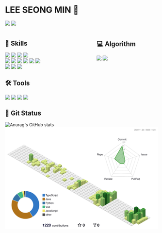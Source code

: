<h1>LEE SEONG MIN 🌱</h1>

<a href="https://github.com/seongminll04"><img src="https://hits.seeyoufarm.com/api/count/incr/badge.svg?url=https%3A%2F%2Fgithub.com%2Fseongminll04&count_bg=%234D4D4D&title_bg=%23292929&icon=github.svg&icon_color=%23E7E7E7&title=GitHub&edge_flat=false"/></a>
<a href="https://battle-pony-2f6.notion.site/OO-ce08f6d02b684ec8bd89ae9bf3120580?pvs=4"><img src="https://img.shields.io/badge/Notion-FFFFFF?logo=notion&logoColor=000000&link=https://battle-pony-2f6.notion.site/OO-ce08f6d02b684ec8bd89ae9bf3120580?pvs=4"/></a>

<div style="display:flex;">
  
  <div style="width:60%;">

  <h2>💪 Skills</h2>
    
  <img src="https://img.shields.io/badge/Spring-6DB33F.svg?&style=for-the-badge&logo=Spring&logoColor=white"/>
  <img src="https://img.shields.io/badge/Python-3776AB.svg?&style=for-the-badge&logo=Python&logoColor=white"/>
  <img src="https://img.shields.io/badge/MySQL-4479A1.svg?&style=for-the-badge&logo=MySQL&logoColor=white"/>
  <img src="https://img.shields.io/badge/PostgreSQL-4169E1.svg?&style=for-the-badge&logo=PostgreSQL&logoColor=white"/>
  
  </br>
  <img src="https://img.shields.io/badge/React-61DAFB.svg?&style=for-the-badge&logo=react&logoColor=white"/>
  <img src="https://img.shields.io/badge/Vue-4FC08D.svg?&style=for-the-badge&logo=vuedotjs&logoColor=white"/>
  <img src="https://img.shields.io/badge/JavaScript-F7DF1E.svg?&style=for-the-badge&logo=JavaScript&logoColor=white"/>
  <img src="https://img.shields.io/badge/TypeScript-3178C6.svg?&style=for-the-badge&logo=TypeScript&logoColor=white"/>
  <img src="https://img.shields.io/badge/HTML-E34F26.svg?&style=for-the-badge&logo=HTML5&logoColor=white"/>
  <img src="https://img.shields.io/badge/CSS-1572B6.svg?&style=for-the-badge&logo=CSS3&logoColor=white"/>
  </br>
  <img src="https://img.shields.io/badge/Jenkins-D24939.svg?&style=for-the-badge&logo=Jenkins&logoColor=white"/>
  <img src="https://img.shields.io/badge/Docker-2496ED.svg?&style=for-the-badge&logo=docker&logoColor=white"/>
  <img src="https://img.shields.io/badge/Nginx-009639.svg?&style=for-the-badge&logo=nginx&logoColor=white"/>


  <h2>🛠️ Tools</h2>

  <img src="https://img.shields.io/badge/Visual%20Studio%20Code-007ACC?style=for-the-badge&logo=visualstudiocode&logoColor=white"/>
  <img src="https://img.shields.io/badge/IntelliJ-000000?style=for-the-badge&logo=intellijidea&logoColor=white"/>
  <img src="https://img.shields.io/badge/Git-F05032?style=for-the-badge&logo=git&logoColor=white"/>
  <img src="https://img.shields.io/badge/Jira-0052CC?style=for-the-badge&logo=jirasoftware&logoColor=white"/>
    
  </div>

   <div style="width:40%;">

  <h2>💻 Algorithm</h2>
  <img src="http://mazassumnida.wtf/api/generate_badge?boj=lrune2el"/>
 
  <img src="https://github-readme-stats.vercel.app/api/top-langs/?username=seongminll04&layout=donut"/>

  
  </div>
</div>


## 🌱 Git Status
![Anurag's GitHub stats](https://github-readme-stats.vercel.app/api?username=seongminll04&show_icons=true&theme=tokyonight)
![Commit](./profile-3d-contrib/profile-green-animate.svg)
